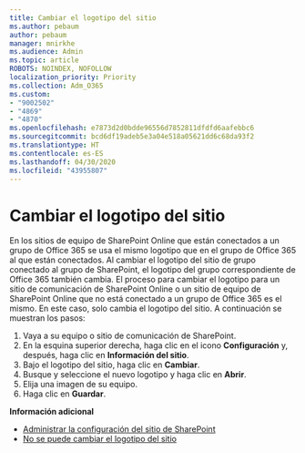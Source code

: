 ```yaml
---
title: Cambiar el logotipo del sitio
ms.author: pebaum
author: pebaum
manager: mnirkhe
ms.audience: Admin
ms.topic: article
ROBOTS: NOINDEX, NOFOLLOW
localization_priority: Priority
ms.collection: Adm_O365
ms.custom:
- "9002502"
- "4869"
- "4870"
ms.openlocfilehash: e7873d2d0bdde96556d7852811dfdfd6aafebbc6
ms.sourcegitcommit: bcd6df19adeb5e3a04e518a05621dd6c68da93f2
ms.translationtype: HT
ms.contentlocale: es-ES
ms.lasthandoff: 04/30/2020
ms.locfileid: "43955807"
---
```

# <a name="change-site-logo"></a>Cambiar el logotipo del sitio

En los sitios de equipo de SharePoint Online que están conectados a un grupo de Office 365 se usa el mismo logotipo que en el grupo de Office 365 al que están conectados. Al cambiar el logotipo del sitio de grupo conectado al grupo de SharePoint, el logotipo del grupo correspondiente de Office 365 también cambia. El proceso para cambiar el logotipo para un sitio de comunicación de SharePoint Online o un sitio de equipo de SharePoint Online que no está conectado a un grupo de Office 365 es el mismo. En este caso, solo cambia el logotipo del sitio. A continuación se muestran los pasos:

1. Vaya a su equipo o sitio de comunicación de SharePoint.
2. En la esquina superior derecha, haga clic en el icono **Configuración** y, después, haga clic en **Información del sitio**.
3. Bajo el logotipo del sitio, haga clic en **Cambiar**.
4. Busque y seleccione el nuevo logotipo y haga clic en **Abrir**.
5. Elija una imagen de su equipo.
6. Haga clic en **Guardar**.

**Información adicional**

- [Administrar la configuración del sitio de SharePoint](https://support.office.com/article/manage-your-sharepoint-site-settings-8376034d-d0c7-446e-9178-6ab51c58df42)
- [No se puede cambiar el logotipo del sitio](https://docs.microsoft.com/sharepoint/troubleshoot/sites/error-when-changing-o365-site-logo)
